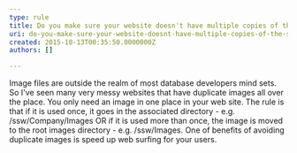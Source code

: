 ```yaml
---
type: rule
title: Do you make sure your website doesn't have multiple copies of the same image?
uri: do-you-make-sure-your-website-doesnt-have-multiple-copies-of-the-same-image
created: 2015-10-13T00:35:50.0000000Z
authors: []

---
```


 
Image files are outside the realm of most database developers mind sets. So I've seen many very messy websites that have duplicate images all over the place. You only need an image in one place in your web site. The rule is that if it is used once, it goes in the associated directory - e.g. /ssw/Company/Images OR if it is used more than once, the image is moved to the root images directory - e.g. /ssw/Images. One of benefits of avoiding duplicate images is speed up web surfing for your users.

